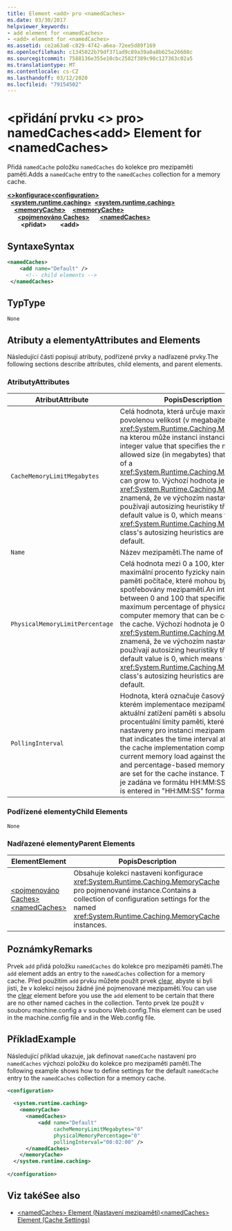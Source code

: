 ```yaml
---
title: Element <add> pro <namedCaches>
ms.date: 03/30/2017
helpviewer_keywords:
- add element for <namedCaches>
- <add> element for <namedCaches>
ms.assetid: ce2a63a8-c829-4742-a6ea-72ee5d89f169
ms.openlocfilehash: c1345022b79df371ad9c89a39a0a8b625e26608c
ms.sourcegitcommit: 7588136e355e10cbc2582f389c90c127363c02a5
ms.translationtype: MT
ms.contentlocale: cs-CZ
ms.lasthandoff: 03/12/2020
ms.locfileid: "79154502"
---
```

# <a name="add-element-for-namedcaches"></a><span data-ttu-id="53e9c-102">\<přidání prvku \<> pro> namedCaches</span><span class="sxs-lookup"><span data-stu-id="53e9c-102">\<add> Element for \<namedCaches></span></span>
<span data-ttu-id="53e9c-103">Přidá `namedCache` položku `namedCaches` do kolekce pro mezipaměti paměti.</span><span class="sxs-lookup"><span data-stu-id="53e9c-103">Adds a `namedCache` entry to the `namedCaches` collection for a memory cache.</span></span>  
  
<span data-ttu-id="53e9c-104">[**\<>konfigurace**](../configuration-element.md)</span><span class="sxs-lookup"><span data-stu-id="53e9c-104">[**\<configuration>**](../configuration-element.md)</span></span>\
<span data-ttu-id="53e9c-105">&nbsp;&nbsp;[**\<system.runtime.caching>**](system-runtime-caching-element-cache-settings.md)</span><span class="sxs-lookup"><span data-stu-id="53e9c-105">&nbsp;&nbsp;[**\<system.runtime.caching>**](system-runtime-caching-element-cache-settings.md)</span></span>\
<span data-ttu-id="53e9c-106">&nbsp;&nbsp;&nbsp;&nbsp;[**\<memoryCache>**](memorycache-element-cache-settings.md)</span><span class="sxs-lookup"><span data-stu-id="53e9c-106">&nbsp;&nbsp;&nbsp;&nbsp;[**\<memoryCache>**](memorycache-element-cache-settings.md)</span></span>\
<span data-ttu-id="53e9c-107">&nbsp;&nbsp;&nbsp;&nbsp;&nbsp;&nbsp;[**\<pojmenováno Caches>**](namedcaches-element-cache-settings.md)</span><span class="sxs-lookup"><span data-stu-id="53e9c-107">&nbsp;&nbsp;&nbsp;&nbsp;&nbsp;&nbsp;[**\<namedCaches>**](namedcaches-element-cache-settings.md)</span></span>\
<span data-ttu-id="53e9c-108">&nbsp;&nbsp;&nbsp;&nbsp;&nbsp;&nbsp;&nbsp;&nbsp;**\<přidat>**</span><span class="sxs-lookup"><span data-stu-id="53e9c-108">&nbsp;&nbsp;&nbsp;&nbsp;&nbsp;&nbsp;&nbsp;&nbsp;**\<add>**</span></span>  
  
## <a name="syntax"></a><span data-ttu-id="53e9c-109">Syntaxe</span><span class="sxs-lookup"><span data-stu-id="53e9c-109">Syntax</span></span>  
  
```xml  
<namedCaches>  
    <add name="Default" />  
      <!-- child elements -->  
 </namedCaches>  
```  
  
## <a name="type"></a><span data-ttu-id="53e9c-110">Typ</span><span class="sxs-lookup"><span data-stu-id="53e9c-110">Type</span></span>  
 `None`  
  
## <a name="attributes-and-elements"></a><span data-ttu-id="53e9c-111">Atributy a elementy</span><span class="sxs-lookup"><span data-stu-id="53e9c-111">Attributes and Elements</span></span>  
 <span data-ttu-id="53e9c-112">Následující části popisují atributy, podřízené prvky a nadřazené prvky.</span><span class="sxs-lookup"><span data-stu-id="53e9c-112">The following sections describe attributes, child elements, and parent elements.</span></span>  
  
### <a name="attributes"></a><span data-ttu-id="53e9c-113">Atributy</span><span class="sxs-lookup"><span data-stu-id="53e9c-113">Attributes</span></span>  
  
|<span data-ttu-id="53e9c-114">Atribut</span><span class="sxs-lookup"><span data-stu-id="53e9c-114">Attribute</span></span>|<span data-ttu-id="53e9c-115">Popis</span><span class="sxs-lookup"><span data-stu-id="53e9c-115">Description</span></span>|  
|-|-|  
|`CacheMemoryLimitMegabytes`|<span data-ttu-id="53e9c-116">Celá hodnota, která určuje maximální povolenou velikost (v megabajtech), <xref:System.Runtime.Caching.MemoryCache> na kterou může instanci instanci zvětšit.</span><span class="sxs-lookup"><span data-stu-id="53e9c-116">An integer value that specifies the maximum allowed size (in megabytes) that an instance of a <xref:System.Runtime.Caching.MemoryCache> can grow to.</span></span> <span data-ttu-id="53e9c-117">Výchozí hodnota je 0, což <xref:System.Runtime.Caching.MemoryCache> znamená, že ve výchozím nastavení se používají autosizing heuristiky třídy.</span><span class="sxs-lookup"><span data-stu-id="53e9c-117">The default value is 0, which means that the <xref:System.Runtime.Caching.MemoryCache> class's autosizing heuristics are used by default.</span></span>|  
|`Name`|<span data-ttu-id="53e9c-118">Název mezipaměti.</span><span class="sxs-lookup"><span data-stu-id="53e9c-118">The name of the cache.</span></span>|  
|`PhysicalMemoryLimitPercentage`|<span data-ttu-id="53e9c-119">Celá hodnota mezi 0 a 100, která určuje maximální procento fyzicky nainstalované paměti počítače, které mohou být spotřebovány mezipamětí.</span><span class="sxs-lookup"><span data-stu-id="53e9c-119">An integer value between 0 and 100 that specifies the maximum percentage of physically installed computer memory that can be consumed by the cache.</span></span> <span data-ttu-id="53e9c-120">Výchozí hodnota je 0, což <xref:System.Runtime.Caching.MemoryCache> znamená, že ve výchozím nastavení se používají autosizing heuristiky třídy.</span><span class="sxs-lookup"><span data-stu-id="53e9c-120">The default value is 0, which means that the <xref:System.Runtime.Caching.MemoryCache> class's autosizing heuristics are used by default.</span></span>|  
|`PollingInterval`|<span data-ttu-id="53e9c-121">Hodnota, která označuje časový interval, po kterém implementace mezipaměti porovnává aktuální zatížení paměti s absolutní a procentuální limity paměti, které jsou nastaveny pro instanci mezipaměti.</span><span class="sxs-lookup"><span data-stu-id="53e9c-121">A value that indicates the time interval after which the cache implementation compares the current memory load against the absolute and percentage-based memory limits that are set for the cache instance.</span></span> <span data-ttu-id="53e9c-122">Tato hodnota je zadána ve formátu HH:MM:SS.</span><span class="sxs-lookup"><span data-stu-id="53e9c-122">This value is entered in "HH:MM:SS" format.</span></span>|  
  
### <a name="child-elements"></a><span data-ttu-id="53e9c-123">Podřízené elementy</span><span class="sxs-lookup"><span data-stu-id="53e9c-123">Child Elements</span></span>  
 `None`  
  
### <a name="parent-elements"></a><span data-ttu-id="53e9c-124">Nadřazené elementy</span><span class="sxs-lookup"><span data-stu-id="53e9c-124">Parent Elements</span></span>  
  
|<span data-ttu-id="53e9c-125">Element</span><span class="sxs-lookup"><span data-stu-id="53e9c-125">Element</span></span>|<span data-ttu-id="53e9c-126">Popis</span><span class="sxs-lookup"><span data-stu-id="53e9c-126">Description</span></span>|  
|-------------|-----------------|  
|[<span data-ttu-id="53e9c-127">\<pojmenováno Caches></span><span class="sxs-lookup"><span data-stu-id="53e9c-127">\<namedCaches></span></span>](namedcaches-element-cache-settings.md)|<span data-ttu-id="53e9c-128">Obsahuje kolekci nastavení konfigurace <xref:System.Runtime.Caching.MemoryCache> pro pojmenované instance.</span><span class="sxs-lookup"><span data-stu-id="53e9c-128">Contains a collection of configuration settings for the named <xref:System.Runtime.Caching.MemoryCache> instances.</span></span>|  
  
## <a name="remarks"></a><span data-ttu-id="53e9c-129">Poznámky</span><span class="sxs-lookup"><span data-stu-id="53e9c-129">Remarks</span></span>  
 <span data-ttu-id="53e9c-130">Prvek `add` přidá položku `namedCaches` do kolekce pro mezipaměti paměti.</span><span class="sxs-lookup"><span data-stu-id="53e9c-130">The `add` element adds an entry to the `namedCaches` collection for a memory cache.</span></span> <span data-ttu-id="53e9c-131">Před použitím `add` prvku můžete použít prvek [clear,](clear-element-for-namedcaches.md) abyste si byli jisti, že v kolekci nejsou žádné jiné pojmenované mezipaměti.</span><span class="sxs-lookup"><span data-stu-id="53e9c-131">You can use the [clear](clear-element-for-namedcaches.md) element before you use the `add` element to be certain that there are no other named caches in the collection.</span></span> <span data-ttu-id="53e9c-132">Tento prvek lze použít v souboru machine.config a v souboru Web.config.</span><span class="sxs-lookup"><span data-stu-id="53e9c-132">This element can be used in the machine.config file and in the Web.config file.</span></span>  
  
## <a name="example"></a><span data-ttu-id="53e9c-133">Příklad</span><span class="sxs-lookup"><span data-stu-id="53e9c-133">Example</span></span>  
 <span data-ttu-id="53e9c-134">Následující příklad ukazuje, jak definovat `namedCache` nastavení pro `namedCaches` výchozí položku do kolekce pro mezipaměti paměti.</span><span class="sxs-lookup"><span data-stu-id="53e9c-134">The following example shows how to define settings for the default `namedCache` entry to the `namedCaches` collection for a memory cache.</span></span>  
  
```xml  
<configuration>  
  
  <system.runtime.caching>  
    <memoryCache>  
      <namedCaches>  
          <add name="Default"
               cacheMemoryLimitMegabytes="0"
               physicalMemoryPercentage="0"  
               pollingInterval="00:02:00" />  
      </namedCaches>  
    </memoryCache>  
  </system.runtime.caching>  
  
</configuration>  
```  
  
## <a name="see-also"></a><span data-ttu-id="53e9c-135">Viz také</span><span class="sxs-lookup"><span data-stu-id="53e9c-135">See also</span></span>

- [<span data-ttu-id="53e9c-136">\<namedCaches> Element (Nastavení mezipaměti)</span><span class="sxs-lookup"><span data-stu-id="53e9c-136">\<namedCaches> Element (Cache Settings)</span></span>](namedcaches-element-cache-settings.md)
